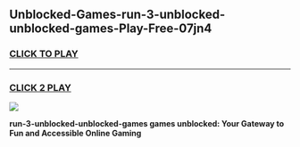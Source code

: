
## Unblocked-Games-run-3-unblocked-unblocked-games-Play-Free-07jn4
<h3>
<a href="https://premium76.site?title=run-3-unblocked-unblocked-games&ref=24M">CLICK TO PLAY</a></h3>
<hr>

<h3>
<a href="https://premium76.site?title=run-3-unblocked-unblocked-games&ref=24M">CLICK 2 PLAY</a>
  
</h3>

<a href="https://premium76.site?title=run-3-unblocked-unblocked-games&ref=24M"><img src="https://clearcache.store/games.png"></a>


**run-3-unblocked-unblocked-games games unblocked: Your Gateway to Fun and Accessible Online Gaming**
